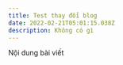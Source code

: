 ```yaml
---
title: Test thay đổi blog
date: 2022-02-21T05:01:15.038Z
description: Không có gì
---
```

Nội dung bài viết